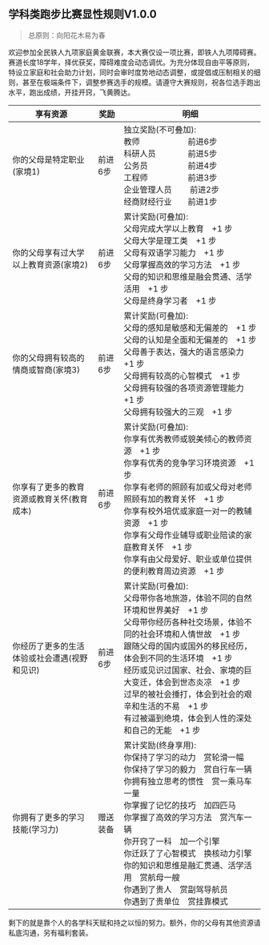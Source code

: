 ## 学科类跑步比赛显性规则V1.0.0
> 总原则：向阳花木易为春

欢迎参加全民铁人九项家庭黄金联赛，本大赛仅设一项比赛，即铁人九项障碍赛。赛道长度18学年，择优获奖，障碍难度会动态调优。为充分体现自由平等原则，特设立家庭和社会助力计划，同时会审时度势地动态调整，或提倡或压制相关的细则，甚至在极端条件下，调整参赛选手的规模。请遵守大赛规则，祝各位选手跑出水平，跑出成绩，开挂开窍，飞黄腾达。


|享有资源|奖励|明细|
|---|---|---|
|你的父母是特定职业(家境1)|前进6步|独立奖励(不可叠加):<br>教师　　　　　　前进6步<br>科研人员　　　　前进5步<br>公务员　　　　　前进4步<br>工程师　　　　　前进3步<br>企业管理人员 　　前进2步<br>经商财经行业　　前进1步|
|你的父母享有过大学以上教育资源(家境2)|前进6步|累计奖励(可叠加):<br>父母完成大学以上教育　+1 步<br>父母大学是理工类　+1 步<br>父母有双语学习能力　+1 步<br>父母掌握高效的学习方法　+1 步<br>父母的知识和思维是融会贯通、活学活用　+1 步<br>父母是终身学习者　+1 步|
|你的父母拥有较高的情商或智商(家境3)|前进6步|累计奖励(可叠加):<br>父母的感知是敏感和无偏差的　+1 步<br>父母的认知是全面和无偏差的　+1 步<br>父母善于表达，强大的语言感染力　+1 步<br>父母拥有较高的心智模式　+1 步<br>父母拥有较强的各项资源管理能力　+1 步<br>父母拥有较强大的三观　+1 步|
你享有了更多的教育资源或教育关怀(教育成本)|前进6步|累计奖励(可叠加):<br>你享有优秀教师或貌美倾心的教师资源　+1 步<br>你享有优秀的竞争学习环境资源　+1 步<br>你享有老师的照顾有加或父母对老师照顾有加的教育关怀　+1 步<br>你享有校外培优或家庭一对一的教辅资源　+1 步<br>你享有父母作业辅导或职业陪读的家庭教育关怀　+1 步<br>你享有由父母爱好、职业或单位提供的便利教育周边资源　+1 步|
|你经历了更多的生活体验或社会遭遇(视野和见识)|前进6步|累计奖励(可叠加):<br>父母带你各地旅游，体验不同的自然环境和世界美好　+1 步<br>父母带你经历各种社交场景，体验不同的社会环境和人情世故　+1 步<br>跟随父母的国内或国外的移民经历，体会到不同的生活环境　+1 步<br>经历或见识过国家、社会、家境的巨大变迁，体会到世态炎凉　+1 步<br>过早的被社会捶打，体会到社会的艰辛和生活的不易　+1 步<br>有过被逼到绝境，体会到人性的深处和自己的无能　+1 步|
|你拥有了更多的学习技能(学习力)|赠送装备|累计奖励(终身享用):<br>你保持了学习的动力　赏轮滑一幅<br>你保持了学习的毅力　赏自行车一辆<br>你拥有独立思考的惯性　赏一乘马车一量<br>你掌握了记忆的技巧　加四匹马<br>你掌握了高效的学习方法　赏汽车一辆<br>你开窍了一科　加一个引擎<br>你迁跃了了心智模式　换核动力引擎<br>你的知识和思维是融汇贯通、活学活用　赏航母一艘<br>你遇到了贵人　赏副驾导航员<br>你遇到了贵单位　赏挂靠模式

剩下的就是靠个人的各学科天赋和持之以恒的努力。额外，你的父母有其他资源请私底沟通，另有福利套装。 
